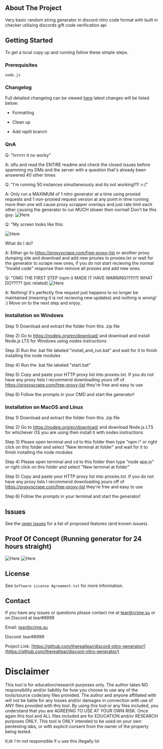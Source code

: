 

## About The Project

Very basic random string generator in discord nitro code format with built in checker utilising discords gift code verification api


## Getting Started

To get a local copy up and running follow these simple steps.

### Prerequisites

`node.js`

### Changelog

Full detailed changelog can be viewed [here](https://github.com/therealtear/discord-nitro-generator/issues/25) latest changes will be listed below:

+ Formatting

+ Clean up

+ Add replit branch

### QnA

Q: "hrrrrrr it no worky"

A: stfu and read the ENTIRE readme and check the closed issues before spamming my DMs and the server with a question that's already been answered 40 other times


Q: "I'm running 50 instances simultaneously and its not working!!1! >:("

A: Only run a MAXIMUM of 1 nitro generator at a time using proxied requests and 1 non-proxied request version at any point in time running more then one will cause proxy scrapper overlays and just rate limit each other causing the generator to run MUCH slower then normal! Don't be this guy: ![Here](pics/issue3.png)


Q: "My screen looks like this: 

![Here](pics/issue2.png) 

What do I do?

A: Either go to https://proxyscrape.com/free-proxy-list or another proxy dumping site and download and add new proxies to proxies.txt or wait for the generator to scrape new ones, if you do not start recieving the normal "Invalid code" response then remove all proxies and add new ones.

Q: "OMG THE FIRST STEP (npm i) MADE IT HAVE WARNING!!11!!!1! WHAT DO????? (pic related) ![Here](pics/issue1.png)

A: Nothing! it's perfectly fine request just happens to no longer be maintained (meaning it is not recieving new updates) and nothing is wrong! :) Move on to the next step and enjoy.

### Installation on Windows

Step 1) Download and extract the folder from this .zip file

Step 2) Go to https://nodejs.org/en/download/ and download and install Node.js LTS for Windows using nodes instructions

Step 3) Run the .bat file labeled "install_and_run.bat" and wait for it to finish installing the node modules

Step 4) Run the .bat file labeled "start.bat"

Step 5) Copy and paste your HTTP proxy list into proxies.txt. If you do not have any proxy lists I recommend downloading yours off of https://proxyscrape.com/free-proxy-list they're free and easy to use

Step 6) Follow the prompts in your CMD and start the generator!

### Installation on MacOS and Linux

Step 1) Download and extract the folder from this .zip file

Step 2) Go to https://nodejs.org/en/download/ and download Node.js LTS for whichever OS you are using then install it with nodes instructions

Step 3) Please open terminal and cd to this folder then type "npm i" or right click on this folder and select "New terminal at folder" and wait for it to finish installing the node modules

Step 4) Please open terminal and cd to this folder then type "node app.js" or right click on this folder and select "New terminal at folder"

Step 5) Copy and paste your HTTP proxy list into proxies.txt. If you do not have any proxy lists I recommend downloading yours off of https://proxyscrape.com/free-proxy-list they're free and easy to use

Step 6) Follow the prompts in your terminal and start the generator!


## Issues

See the [open issues](https://github.com/therealtear/discord-nitro-generator/issues) for a list of proposed features (and known issues).

## Proof Of Concept (Running generator for 24 hours straight)

![Here](pics/ss1.png)
![Here](pics/ss2.jpeg)

## License

See `Software License Agreement.txt` for more information.

## Contact
If you have any issues or questions please contact me at tear@crime.su or on Discord at tear#9999

Email: tear@crime.su

Discord: tear#9999

Project Link: [https://github.com/therealtear/discord-nitro-generator/](https://github.com/therealtear/discord-nitro-generator/)

# Disclaimer

This tool is for education/research purposes only. The author takes NO responsibility and/or liability for how you choose to use any of the tools/source code/any files provided. The author and anyone affiliated with will not be liable for any losses and/or damages in connection with use of ANY files provided with this tool. By using this tool or any files included, you understand that you are AGREEING TO USE AT YOUR OWN RISK. Once again this tool and ALL files included are for EDUCATION and/or RESEARCH purposes ONLY. This tool is ONLY intended to be used on your own pentesting labs, or with explicit consent from the owner of the property being tested.

tl;dr
I'm not responsible if u use this illegally lol
